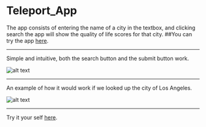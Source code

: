 # Teleport_App

The app consists of entering the name of a city in the textbox, and clicking search the app will show the quality of life scores for that city.
##You can try the app [here](https://zesty-cobbler-15cecd.netlify.app/).

***

Simple and intuitive, both the search button and the submit button work.

![alt text](https://i.postimg.cc/ZnrCQDvL/Schermata-2023-09-17-alle-13-31-29.png)

***

An example of how it would work if we looked up the city of Los Angeles.

![alt text](https://i.postimg.cc/PqpfcFB8/Schermata-2023-09-17-alle-13-36-26.png)

***

Try it your self [here](https://zesty-cobbler-15cecd.netlify.app/).



